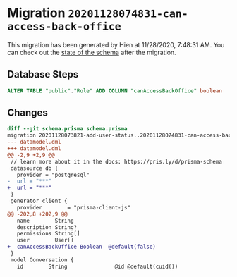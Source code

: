 # Migration `20201128074831-can-access-back-office`

This migration has been generated by Hien at 11/28/2020, 7:48:31 AM.
You can check out the [state of the schema](./schema.prisma) after the migration.

## Database Steps

```sql
ALTER TABLE "public"."Role" ADD COLUMN "canAccessBackOffice" boolean   NOT NULL DEFAULT false
```

## Changes

```diff
diff --git schema.prisma schema.prisma
migration 20201128073821-add-user-status..20201128074831-can-access-back-office
--- datamodel.dml
+++ datamodel.dml
@@ -2,9 +2,9 @@
 // learn more about it in the docs: https://pris.ly/d/prisma-schema
 datasource db {
   provider = "postgresql"
-  url = "***"
+  url = "***"
 }
 generator client {
   provider        = "prisma-client-js"
@@ -202,8 +202,9 @@
   name        String
   description String?
   permissions String[]
   user        User[]
+  canAccessBackOffice Boolean  @default(false)
 }
 model Conversation {
   id        String               @id @default(cuid())
```


